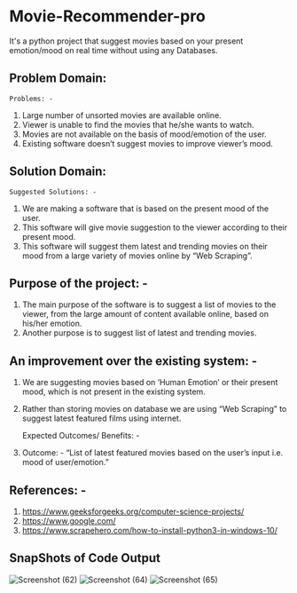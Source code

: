 # Movie-Recommender-pro
It's a python project that suggest movies based on your present emotion/mood on real time without using any Databases.

## Problem Domain:
 	Problems: -  
1.	Large number of unsorted movies are available online.
2.	Viewer is unable to find the movies that he/she wants to watch.
3.	Movies are not available on the basis of mood/emotion of the user.
4.	 Existing software doesn’t suggest movies to improve viewer’s mood.

## Solution Domain:
 	Suggested Solutions: -
1.	We are making a software that is based on the present mood of the user.
2.	This software will give movie suggestion to the viewer according to their present mood.
3.	This software will suggest them latest and trending movies on their mood from a large variety of movies online by “Web Scraping”.

## Purpose of the project: -
1.	The main purpose of the software is to suggest a list of movies to the viewer, from the large amount of content available online, based on his/her emotion.
2.	 Another purpose is to suggest list of latest and trending movies.

## An improvement over the existing system: -
1.	We are suggesting movies based on ‘Human Emotion’ or their present mood, which is not present in the existing system.
2.	Rather than storing movies on database we are using “Web Scraping” to suggest latest featured films using internet.

 	Expected Outcomes/ Benefits: -
1.	Outcome: -
“List of latest featured movies based on the user’s input i.e. mood of user/emotion.”

 ## References: -
1.	https://www.geeksforgeeks.org/computer-science-projects/
2.	https://www.google.com/
3.	https://www.scrapehero.com/how-to-install-python3-in-windows-10/

## SnapShots of Code Output
![Screenshot (62)](https://user-images.githubusercontent.com/48255425/71235834-5085e080-2323-11ea-9041-0bf0a048ac88.png)
![Screenshot (64)](https://user-images.githubusercontent.com/48255425/71235836-511e7700-2323-11ea-9f95-8c469e84d2d2.png)
![Screenshot (65)](https://user-images.githubusercontent.com/48255425/71235837-511e7700-2323-11ea-9dc2-04e2b292d040.png)


